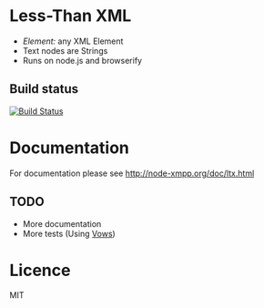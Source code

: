 # Less-Than XML

* *Element:* any XML Element
* Text nodes are Strings
* Runs on node.js and browserify

## Build status

[![Build Status](https://secure.travis-ci.org/node-xmpp/ltx.png)](http://travis-ci.org/node-xmpp/ltx)

# Documentation

For documentation please see http://node-xmpp.org/doc/ltx.html


## TODO

* More documentation
* More tests (Using [Vows](http://vowsjs.org/))

# Licence

MIT

